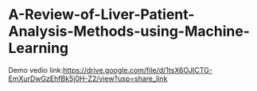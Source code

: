 # A-Review-of-Liver-Patient-Analysis-Methods-using-Machine-Learning
Demo vedio link:https://drive.google.com/file/d/1tsX6OJICTG-EmXurDwGzEhfBk5j0H-Z2/view?usp=share_link
